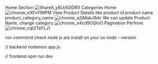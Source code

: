Home Section
![ShareX_y8Lk92lDRX](https://github.com/user-attachments/assets/cb8ae1f7-d81d-4a40-8eaf-4d27df9ef417)
Categories Home 
![chrome_viXfvYIMPM](https://github.com/user-attachments/assets/a6a29894-4d98-4adb-86bc-b8b3267a6c21)
View Product Details like product id product name product_category_name
![chrome_q3jMakJ8dc](https://github.com/user-attachments/assets/899d5584-6ab7-4942-a1b9-7397169a48f3)
We can update Product Name, change category
![chrome_n4cd9OQIoO](https://github.com/user-attachments/assets/c590e39a-415e-48e7-b567-7aa89a140507)
Pagination Perfrom. 
![chrome_cqt2TeYLJ1](https://github.com/user-attachments/assets/3476165c-4d32-4fcc-9b00-a4538cc7c245)


run commond
check node js are install on your os 
node --version

// backend
nodemon app.js

// frontend 
npm run dev
